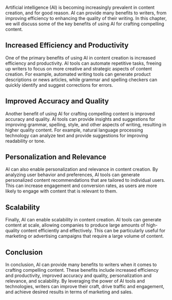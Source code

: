 
Artificial intelligence (AI) is becoming increasingly prevalent in content creation, and for good reason. AI can provide many benefits to writers, from improving efficiency to enhancing the quality of their writing. In this chapter, we will discuss some of the key benefits of using AI for crafting compelling content.

Increased Efficiency and Productivity
-------------------------------------

One of the primary benefits of using AI in content creation is increased efficiency and productivity. AI tools can automate repetitive tasks, freeing up writers to focus on more creative and strategic aspects of content creation. For example, automated writing tools can generate product descriptions or news articles, while grammar and spelling checkers can quickly identify and suggest corrections for errors.

Improved Accuracy and Quality
-----------------------------

Another benefit of using AI for crafting compelling content is improved accuracy and quality. AI tools can provide insights and suggestions for improving grammar, spelling, style, and other aspects of writing, resulting in higher quality content. For example, natural language processing technology can analyze text and provide suggestions for improving readability or tone.

Personalization and Relevance
-----------------------------

AI can also enable personalization and relevance in content creation. By analyzing user behavior and preferences, AI tools can generate personalized content recommendations that are tailored to individual users. This can increase engagement and conversion rates, as users are more likely to engage with content that is relevant to them.

Scalability
-----------

Finally, AI can enable scalability in content creation. AI tools can generate content at scale, allowing companies to produce large amounts of high-quality content efficiently and effectively. This can be particularly useful for marketing or advertising campaigns that require a large volume of content.

Conclusion
----------

In conclusion, AI can provide many benefits to writers when it comes to crafting compelling content. These benefits include increased efficiency and productivity, improved accuracy and quality, personalization and relevance, and scalability. By leveraging the power of AI tools and technologies, writers can improve their craft, drive traffic and engagement, and achieve desired results in terms of marketing and sales.
